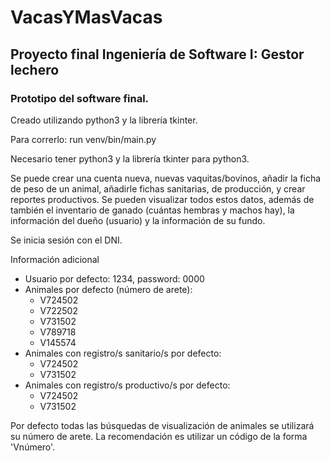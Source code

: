 # VacasYMasVacas

## Proyecto final Ingeniería de Software I: Gestor lechero

### Prototipo del software final.

Creado utilizando python3 y la librería tkinter.

Para correrlo: run venv/bin/main.py

Necesario tener python3 y la librería tkinter para python3.

Se puede crear una cuenta nueva, nuevas vaquitas/bovinos, añadir la ficha de peso de un animal, añadirle fichas sanitarias, de producción, y crear reportes productivos. Se pueden visualizar todos estos datos, además de también el inventario de ganado (cuántas hembras y machos hay), la información del dueño (usuario) y la información de su fundo.

Se inicia sesión con el DNI.

Información adicional
 
* Usuario por defecto: 1234, password: 0000
* Animales por defecto (número de arete):
  * V724502
  * V722502
  * V731502
  * V789718
  * V145574
* Animales con registro/s sanitario/s por defecto:
  * V724502
  * V731502
* Animales con registro/s productivo/s por defecto:
  * V724502
  * V731502


Por defecto todas las búsquedas de visualización de animales se utilizará su número de arete. La recomendación es utilizar un código de la forma 'Vnúmero'. 

